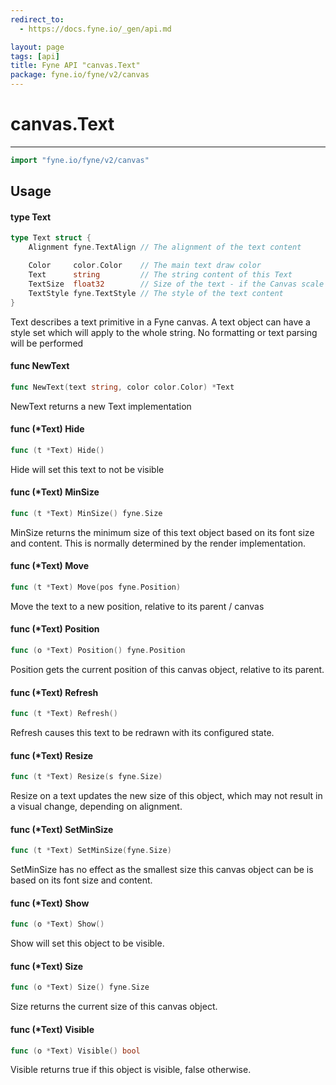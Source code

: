 ```yaml
---
redirect_to:
  - https://docs.fyne.io/_gen/api.md

layout: page
tags: [api]
title: Fyne API "canvas.Text"
package: fyne.io/fyne/v2/canvas
---
```

# canvas.Text
---
```go
import "fyne.io/fyne/v2/canvas"
```

## Usage

#### type Text

```go
type Text struct {
	Alignment fyne.TextAlign // The alignment of the text content

	Color     color.Color    // The main text draw color
	Text      string         // The string content of this Text
	TextSize  float32        // Size of the text - if the Canvas scale is 1.0 this will be equivalent to point size
	TextStyle fyne.TextStyle // The style of the text content
}
```

Text describes a text primitive in a Fyne canvas. A text object can have a style set which will apply to the whole string. No formatting or text parsing will be performed

#### func  NewText

```go
func NewText(text string, color color.Color) *Text
```
NewText returns a new Text implementation

#### func (*Text) Hide

```go
func (t *Text) Hide()
```
Hide will set this text to not be visible

#### func (*Text) MinSize

```go
func (t *Text) MinSize() fyne.Size
```
MinSize returns the minimum size of this text object based on its font size and content. This is normally determined by the render implementation.

#### func (*Text) Move

```go
func (t *Text) Move(pos fyne.Position)
```
Move the text to a new position, relative to its parent / canvas

#### func (*Text) Position

```go
func (o *Text) Position() fyne.Position
```
Position gets the current position of this canvas object, relative to its parent.

#### func (*Text) Refresh

```go
func (t *Text) Refresh()
```
Refresh causes this text to be redrawn with its configured state.

#### func (*Text) Resize

```go
func (t *Text) Resize(s fyne.Size)
```
Resize on a text updates the new size of this object, which may not result in a visual change, depending on alignment.

#### func (*Text) SetMinSize

```go
func (t *Text) SetMinSize(fyne.Size)
```
SetMinSize has no effect as the smallest size this canvas object can be is based on its font size and content.

#### func (*Text) Show

```go
func (o *Text) Show()
```
Show will set this object to be visible.

#### func (*Text) Size

```go
func (o *Text) Size() fyne.Size
```
Size returns the current size of this canvas object.

#### func (*Text) Visible

```go
func (o *Text) Visible() bool
```
Visible returns true if this object is visible, false otherwise.
